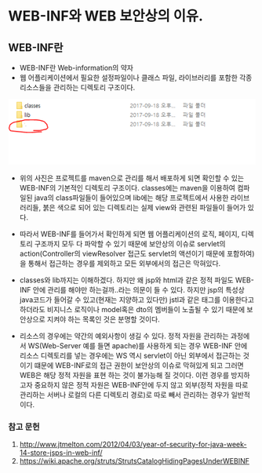 WEB-INF와 WEB 보안상의 이유.
=============

## WEB-INF란
* WEB-INF란 Web-information의 약자
* 웹 어플리케이션에서 필요한 설정파일이나 클래스 파일, 라이브러리를 포함한 각종 리소스들을 관리하는 
디렉토리 구조이다.

![pic1](./resources/pic1.PNG)

* 위의 사진은 프로젝트를 maven으로 관리를 해서 배포하게 되면 확인할 수 있는 WEB-INF의 기본적인 디렉토리 구조이다.
classes에는 maven을 이용하여 컴파일된 java의 class파일들이 들어있으며 lib에는 해당 프로젝트에서 사용한 라이브러리들,
붉은 색으로 되어 있는 디렉토리는 실제 view와 관련된 파일들이 들어가 있다.

* 따라서 WEB-INF를 들어가서 확인하게 되면 웹 어플리케이션의 로직, 페이지, 디렉토리 구조까지 모두 다 파악할 수 있기 때문에
보안상의 이슈로 servlet의 action(Controller의 viewResolver 접근도 servlet의 액션이기 때문에 포함하여)을 통해서 접근하는
경우를 제외하고 모든 외부에서의 접근은 막혀있다.

* classes와 lib까지는 이해하겠다. 하지만 왜 jsp와 html과 같은 정적 파일도 WEB-INF 안에 관리를 해야만 하는걸까..라는 의문이 들 수 있다.
하지만 jsp의 특성상 java코드가 들어갈 수 있고(현재는 지양하고 있다만) jstl과 같은 태그를 이용한다고 하더라도 비지니스 로직이나
model혹은 dto의 멤버들이 노출될 수 있기 때문에 보안상으로 지켜야 하는 목록인 것은 분명할 것이다.

* 리소스의 경우에는 약간의 예외사항이 생길 수 있다. 정적 자원을 관리하는 과정에서 WS(Web-Server 예를 들면 apache)를 사용하게 되는 경우
WEB-INF 안에 리소스 디렉토리를 넣는 경우에는 WS 역시 servlet이 아닌 외부에서 접근하는 것이기 떄문에 WEB-INF로의 접근 권한이 보안상의 이슈로
막혀있게 되고 그러면 WEB은 해당 정적 자원을 표현 하는 것이 불가능해 질 것이다. 이런 경우를 방지하고자 중요하지 않은 정적 자원은 WEB-INF안에
두지 않고 외부(정적 자원을 따로 관리하는 서버나 로컬의 다른 디렉토리 경로)로 따로 빼서 관리하는 경우가 일반적이다.


### 참고 문헌
 1. <http://www.jtmelton.com/2012/04/03/year-of-security-for-java-week-14-store-jsps-in-web-inf/>
 2. <https://wiki.apache.org/struts/StrutsCatalogHidingPagesUnderWEBINF>
